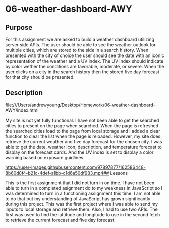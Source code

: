 # 06-weather-dashboard-AWY

## Purpose

For this assignment we are asked to build a weather dashboard utilizing server side APIs. The user should be able to see the weather outlook for multiple cities, which are stored to the side in a search history. When presented with the city of choice the user should see the date with an iconic representation of the weather and a UV index. The UV index should indicate by color wether the conditions are favorable, moderate, or severe. When the user clicks on a city in the search history then the stored five day forecast for that city should be presented.

## Description

file:///Users/andrewyoung/Desktop/Homework/06-weather-dashboard-AWY/index.html

My site is not yet fully functional. I have not been able to get the searched cities to present on the page when searched. When the page is refreshed the searched cities load to the page from local storage and I added a clear function to clear the list when the page is reloaded. However, my site does retrieve the current weather and five day forecast for the chosen city. I was able to get the date, weather icon, description, and temperature forecast to display on the forecast cards. And the UV index is set to display a color warning based on exposure guidlines. 

https://user-images.githubusercontent.com/97897877/162586448-8b60d8f4-b21c-4def-a1bb-c1d6a50df983.mp4## Lessons

This is the first assignment that I did not turn in on time. I have not been able to turn in a completed asignment do to my weakness in JavaScript so I was determined to turn in a functioning assignment this time. I am not able to do that but my understanding of JavaScript has grown significantly during this project. This was the first project where I was able to send my inputs to local storage and retrieve them. Also, I had to use two APIs. The first was used to find the lattitude and longitude to use in the second fetch to retrieve the current forecast and five day forecast. 
